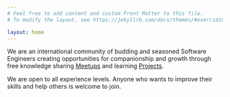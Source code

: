 ```yaml
---
# Feel free to add content and custom Front Matter to this file.
# To modify the layout, see https://jekyllrb.com/docs/themes/#overriding-theme-defaults

layout: home
---
```


We are an international community of budding and seasoned Software Engineers creating opportunities for companionship and growth through free knowledge sharing [Meetups](meetup.markdown) and learning [Projects](projects.markdown).

We are open to all experience levels. Anyone who wants to improve their skills and help others is welcome to join.
